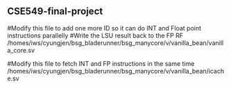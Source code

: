 ## CSE549-final-project

#Modify this file to add one more ID so it can do INT and Float point instructions parallelly 
#Write the LSU result back to the FP RF
/homes/iws/cyungjen/bsg_bladerunner/bsg_manycore/v/vanilla_bean/vanilla_core.sv


#Modify this file to fetch INT and FP instructions in the same time
/homes/iws/cyungjen/bsg_bladerunner/bsg_manycore/v/vanilla_bean/icache.sv
